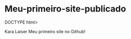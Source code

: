 # Meu-primeiro-site-publicado
DOCTYPE html>

<html>
<cabeça>
<título> Kara Laiser
</título>
</cabeça>

  <body> 
    Meu primeiro site no Github!
      <body>
    


</html>
